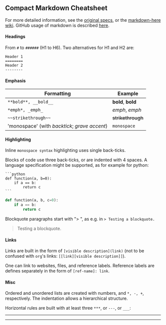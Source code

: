 ## Compact Markdown Cheatsheet
For more detailed information, see the
[original specs](http://daringfireball.net/projects/markdown/), or the
[markdown-here
wiki](https://github.com/adam-p/markdown-here/wiki). GitHub usage of
markdown is described
[here](https://help.github.com/categories/writing-on-github/).


#### Headings
From `#` to `######` (H1 to H6).
Two alternatives for H1 and H2 are:

    Header 1
    ========
    Header 2
    --------


#### Emphasis
Formatting           | Example
---------------------|------------------------------------
`**bold**, __bold__` | **bold**, __bold__
`*emph*, _emph_`     | *emph*, _emph_
`~~strikethrough~~`  | ~~strikethrough~~
'monospace'  (with _backtick_; _grave accent_) | `monospace`


#### Highlighting
Inline `monospace syntax` highlighting uses single back-ticks.

Blocks of code use three back-ticks, or are indented with 4 spaces. A language specification might be supported, as for example for python:

    ```python
    def function(a, b=0):
        if a == b:
            return c
    ```

```python
def function(a, b, c=0):
    if a == b:
        return c
```

Blockquote paragraphs start with "> ", as e.g. in `> Testing a blockquote.`

> Testing a blockquote.


#### Links

Links are built in the form of `[visible description](link)` (not to
be confused with `org`'s links: `[[link][visible description]]`).

One can link to websites, files, and reference labels.  Reference
labels are defines separately in the form of `[ref-name]: link`.


#### Misc
Ordered and unordered lists are created with numbers, and `*, -, +`,
respectively. The indentation allows a hierarchical structure.

Horizontal rules are built with at least three `***`, or `---`, or `___`:

***
_________________________________________________

